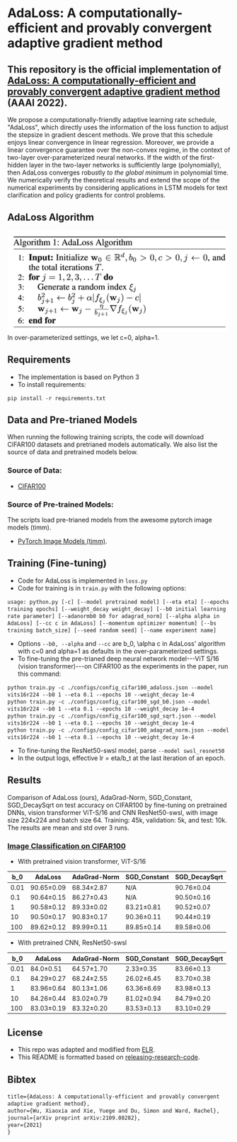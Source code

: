# AdaLoss: A computationally-efficient and provably convergent adaptive gradient method

This repository is the official implementation of [AdaLoss: A computationally-efficient and provably convergent adaptive gradient method](https://arxiv.org/pdf/2109.08282.pdf) (AAAI 2022).
- 

We propose a computationally-friendly adaptive learning rate schedule, "AdaLoss", which directly uses the information of the loss function to adjust the stepsize in gradient descent methods. We prove that this schedule enjoys linear convergence in  linear regression.
Moreover, we provide a linear convergence guarantee over the non-convex regime, in the context of two-layer over-parameterized neural networks. If the width of the first-hidden layer in the two-layer networks is sufficiently large (polynomially), then AdaLoss converges robustly *to the global minimum* in polynomial time. We numerically verify the theoretical results and extend the scope of the numerical experiments by considering applications in LSTM models for text clarification and policy gradients for control problems.

## AdaLoss Algorithm
<img src="figures/adaloss.png" width=500>
In over-parameterized settings, we let c=0, alpha=1.

## Requirements
- The implementation is based on Python 3
- To install requirements:

```setup
pip install -r requirements.txt
```

## Data and Pre-trianed Models
When running the following training scripts, the code will download CIFAR100 datasets and pretrianed models automatically. We also list the source of data and pretrained models below. 
### Source of Data:
- [CIFAR100](https://www.cs.toronto.edu/~kriz/cifar.html)
### Source of Pre-trained Models: 
The scripts load pre-trianed models from the awesome pytorch image models (timm).
- [PyTorch Image Models (timm)](https://github.com/rwightman/pytorch-image-models).

## Training (Fine-tuning)
- Code for AdaLoss is implemented in ```loss.py```
- Code for training is in ```train.py``` with the following options:
```
usage: python.py [-c] [--model pretrained model] [--eta eta] [--epochs training epochs] [--weight_decay weight_decay] [--b0 initial learning rate parameter] [--adanormb0 b0 for adagrad_norm] [--alpha alpha in AdaLoss] [--cc c in AdaLoss] [--momentum optimizer momentum] [--bs training batch_size] [--seed random seed] [--name experiment name]
```
- Options ```--b0, --alpha``` and ```--cc``` are b_0, \alpha c in AdaLoss' algorithm with c=0 and alpha=1 as defaults in the over-parameterized settings.
- To fine-tuning the pre-trianed deep neural network model---ViT S/16 (vision transformer)---on CIFAR100 as the experiments in the paper, run this command:

```train
python train.py -c ./configs/config_cifar100_adaloss.json --model vits16r224 --b0 1 --eta 0.1 --epochs 10 --weight_decay 1e-4 
python train.py -c ./configs/config_cifar100_sgd_b0.json --model vits16r224 --b0 1 --eta 0.1 --epochs 10 --weight_decay 1e-4
python train.py -c ./configs/config_cifar100_sgd_sqrt.json --model vits16r224 --b0 1 --eta 0.1 --epochs 10 --weight_decay 1e-4
python train.py -c ./configs/config_cifar100_adagrad_norm.json --model vits16r224 --b0 1 --eta 0.1 --epochs 10 --weight_decay 1e-4   
```
- To fine-tuning the ResNet50-swsl model, parse ```--model swsl_resnet50```
- In the output logs, effective lr = eta/b_t at the last iteration of an epoch.

## Results

Comparison of AdaLoss (ours), AdaGrad-Norm, SGD_Constant, SGD_DecaySqrt on test accuracy on CIFAR100 by fine-tuning on pretrained DNNs, vision transformer ViT-S/16 and CNN ResNet50-swsl, with image size 224x224 and batch size 64.
Training: 45k, validation: 5k, and test: 10k. The results are mean and std over 3 runs.

### [Image Classification on CIFAR100](https://www.cs.toronto.edu/~kriz/cifar.html)
- With pretrained vision transformer, ViT-S/16

| b_0   | AdaLoss        | AdaGrad-Norm   | SGD\_Constant  | SGD\_DecaySqrt |
|-------|----------------|----------------|----------------|----------------|
| 0.01  | 90.65±0.09 | 68.34±2.87 | N/A            | 90.76±0.04 |
| 0.1   | 90.64±0.15 | 86.27±0.43 | N/A            | 90.50±0.16 |
| 1     | 90.58±0.12 | 89.33±0.02 | 83.21±0.81 | 90.52±0.07 |
| 10    | 90.50±0.17 | 90.83±0.17 | 90.36±0.11 | 90.44±0.19 |
| 100   | 89.62±0.12 | 89.99±0.11 | 89.85±0.14 | 89.58±0.06 |

- With pretrained CNN, ResNet50-swsl

| b_0   | AdaLoss    | AdaGrad-Norm | SGD\_Constant | SGD\_DecaySqrt |
|-------|------------|--------------|---------------|----------------|
| 0.01  | 84.0±0.51  | 64.57±1.70   | 2.33±0.35     | 83.66±0.13 |
| 0.1   | 84.29±0.27 | 68.24±2.55   | 26.02±6.45    | 83.70±0.38 |
| 1     | 83.96±0.64 | 80.13±1.06   | 63.36±6.69    | 83.98±0.13 |
| 10    | 84.26±0.44 | 83.02±0.79   | 81.02±0.94    | 84.79±0.20 |
| 100   | 83.03±0.19 | 83.32±0.20   | 83.53±0.13    | 83.10±0.29 |


## License 
- This repo was adapted and modified from [ELR](https://github.com/shengliu66/ELR).
- This README is formatted based on [releasing-research-code](https://github.com/paperswithcode/releasing-research-code).

## Bibtex
```@article{wu2021adaloss,
title={AdaLoss: A computationally-efficient and provably convergent adaptive gradient method},
author={Wu, Xiaoxia and Xie, Yuege and Du, Simon and Ward, Rachel},
journal={arXiv preprint arXiv:2109.08282},
year={2021}
}
```
